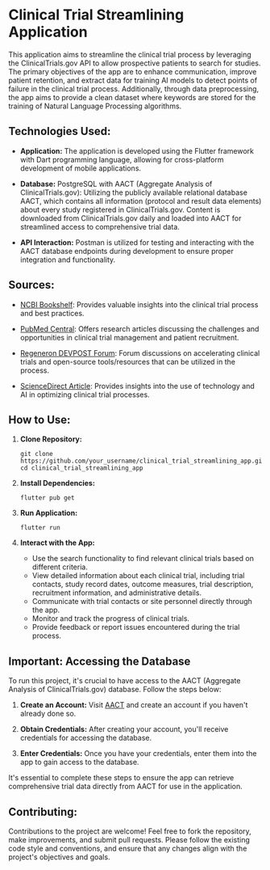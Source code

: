 # Clinical Trial Streamlining Application

This application aims to streamline the clinical trial process by leveraging the ClinicalTrials.gov API to allow prospective patients to search for studies. The primary objectives of the app are to enhance communication, improve patient retention, and extract data for training AI models to detect points of failure in the clinical trial process.
Additionally, through data preprocessing, the app aims to provide a clean dataset where keywords are stored for the training of Natural Language Processing algorithms.
## Technologies Used:

- **Application:** The application is developed using the Flutter framework with Dart programming language, allowing for cross-platform development of mobile applications.

- **Database:** PostgreSQL with AACT (Aggregate Analysis of ClinicalTrials.gov): Utilizing the publicly available relational database AACT, which contains all information (protocol and result data elements) about every study registered in ClinicalTrials.gov. Content is downloaded from ClinicalTrials.gov daily and loaded into AACT for streamlined access to comprehensive trial data.

- **API Interaction:** Postman is utilized for testing and interacting with the AACT database endpoints during development to ensure proper integration and functionality.

## Sources:

- [NCBI Bookshelf](https://www.ncbi.nlm.nih.gov/books/NBK50888/): Provides valuable insights into the clinical trial process and best practices.

- [PubMed Central](https://www.ncbi.nlm.nih.gov/pmc/articles/PMC6092479/): Offers research articles discussing the challenges and opportunities in clinical trial management and patient recruitment.

- [Regeneron DEVPOST Forum](https://regeneron.devpost.com/forum_topics/38324-track-2-accelerating-clinical-trials-open-source-tools-and-resources): Forum discussions on accelerating clinical trials and open-source tools/resources that can be utilized in the process.

- [ScienceDirect Article](https://www.sciencedirect.com/science/article/pii/S2451865421001307): Provides insights into the use of technology and AI in optimizing clinical trial processes.

## How to Use:
1. **Clone Repository:**
   ```
   git clone https://github.com/your_username/clinical_trial_streamlining_app.git
   cd clinical_trial_streamlining_app
   ```
2. **Install Dependencies:**
   ```
   flutter pub get
   ```

3. **Run Application:**
   ```
   flutter run
   ```

4. **Interact with the App:**
    - Use the search functionality to find relevant clinical trials based on different criteria.
    - View detailed information about each clinical trial, including trial contacts, study record dates, outcome measures, trial description, recruitment information, and administrative details.
    - Communicate with trial contacts or site personnel directly through the app.
    - Monitor and track the progress of clinical trials.
    - Provide feedback or report issues encountered during the trial process.

## Important: Accessing the Database

To run this project, it's crucial to have access to the AACT (Aggregate Analysis of ClinicalTrials.gov) database. Follow the steps below:

1. **Create an Account:** Visit [AACT](https://aact.ctti-clinicaltrials.org) and create an account if you haven't already done so.

2. **Obtain Credentials:** After creating your account, you'll receive credentials for accessing the database.

3. **Enter Credentials:** Once you have your credentials, enter them into the app to gain access to the database.

It's essential to complete these steps to ensure the app can retrieve comprehensive trial data directly from AACT for use in the application.


## Contributing:

Contributions to the project are welcome! Feel free to fork the repository, make improvements, and submit pull requests. Please follow the existing code style and conventions, and ensure that any changes align with the project's objectives and goals.
